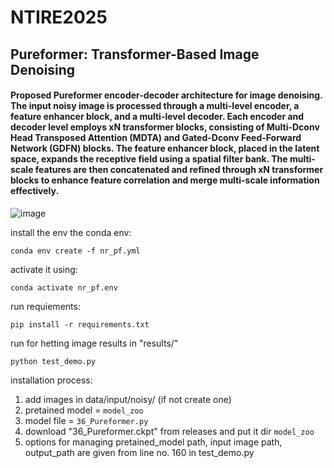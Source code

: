 # NTIRE2025
## Pureformer: Transformer-Based Image Denoising
#### Proposed Pureformer encoder-decoder architecture for image denoising. The input noisy image is processed through a multi-level encoder, a feature enhancer block, and a multi-level decoder. Each encoder and decoder level employs xN transformer blocks, consisting of Multi-Dconv Head Transposed Attention (MDTA) and Gated-Dconv Feed-Forward Network (GDFN) blocks. The feature enhancer block, placed in the latent space, expands the receptive field using a spatial filter bank. The multi-scale features are then concatenated and refined through xN transformer blocks to enhance feature correlation and merge multi-scale information effectively.
![image](https://github.com/user-attachments/assets/b5d55bcb-aadd-41a5-8f6e-1ddd49f16853)

install the env the conda env:

```conda env create -f nr_pf.yml```

activate it using:

```conda activate nr_pf.env```

run requiements:
 
``` pip install -r requirements.txt ``` 

run for hetting image results in "results/"

```python test_demo.py```

installation process:
1. add images in data/input/noisy/ (if not create one)
2. pretained model = `model_zoo`
3. model file = `36_Pureformer.py`
4. download "36_Pureformer.ckpt" from releases and put it dir `model_zoo`
5. options for managing pretained_model path, input image path, output_path are given from line no. 160 in test_demo.py
